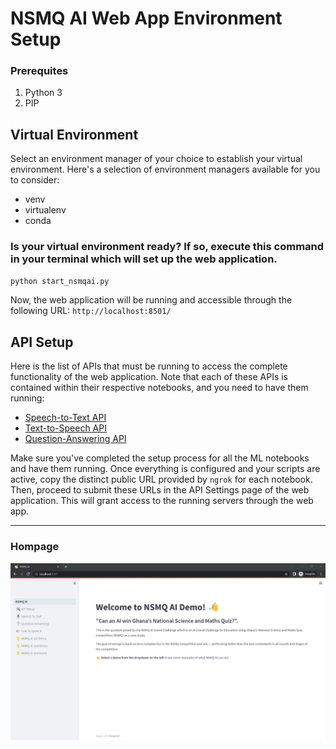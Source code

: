 # NSMQ AI Web App Environment Setup

### Prerequites
1. Python 3 
2. PIP 

## Virtual Environment
Select an environment manager of your choice to establish your virtual environment. Here's a selection of environment managers available for you to consider:
- venv
- virtualenv
- conda

### Is your virtual environment ready? If so, execute this command in your terminal which will set up the web application.
```bash
python start_nsmqai.py
```

Now, the web application will be running and accessible through the following URL: ```http://localhost:8501/```

## API Setup 
Here is the list of APIs that must be running to access the complete functionality of the web application. Note that each of these APIs is contained within their respective notebooks, and you need to have them running:
- [Speech-to-Text API](https://github.com/nsmq-ai/nsmqai/blob/main/speech-to-text/STT_Inference_API_Server_Colab_Notebook.ipynb)
- [Text-to-Speech API](https://github.com/nsmq-ai/nsmqai/blob/main/text-to-speech/TTS_inference_API_notebook.ipynb)
- [Question-Answering API](https://github.com/nsmq-ai/nsmqai/blob/main/question-answering/QAML_Inference_API_Notebook.ipynb)

Make sure you've completed the setup process for all the ML notebooks and have them running. Once everything is configured and your scripts are active, copy the distinct public URL provided by `ngrok` for each notebook. Then, proceed to submit these URLs in the API Settings page of the web application. This will grant access to the running servers through the web app.

--- 

### Hompage
![homepage](./images/homepage.png)
